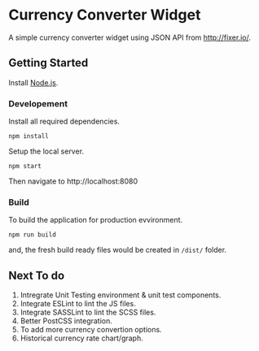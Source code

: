 # Currency Converter Widget
A simple currency converter widget using JSON API from http://fixer.io/.

## Getting Started
Install [Node.js](https://nodejs.org/).

### Developement
Install all required dependencies.
```
npm install
```

Setup the local server.
```
npm start
```
Then navigate to http://localhost:8080

### Build

To build the application for production evvironment.
```
npm run build
```

and, the fresh build ready files would be created in `/dist/` folder.

## Next To do

1. Intregrate Unit Testing environment & unit test components.
2. Integrate ESLint to lint the JS files.
3. Integrate SASSLint to lint the SCSS files.
4. Better PostCSS integration.
5. To add more currency convertion options.
6. Historical currency rate chart/graph.
